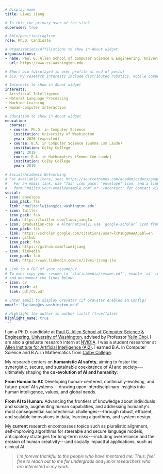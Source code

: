 ```yaml
---
# Display name
title: Liwei Jiang

# Is this the primary user of the site?
superuser: true

# Role/position/tagline
role: Ph.D. Candidate

# Organizations/Affiliations to show in About widget
organizations:
- name: Paul G. Allen School of Computer Science & Engineering, University of Washington
  url: https://www.cs.washington.edu

# Short bio (displayed in user profile at end of posts)
# bio: My research interests include distributed robotics, mobile computing and programmable matter.

# Interests to show in About widget
interests:
- Artificial Intelligence
- Natural Language Processing
- Machine Learning
- Human-computer Interaction

# Education to show in About widget
education:
  courses:
  - course: Ph.D. in Computer Science
    institution: University of Washington
    year: 2026 (expected)
  - course: B.A. in Computer Science (Summa Cum Laude)
    institution: Colby College
    year: 2019
  - course: B.A. in Mathematics (Summa Cum Laude)
    institution: Colby College
    year: 2019

# Social/Academic Networking
# For available icons, see: https://sourcethemes.com/academic/docs/page-builder/#icons
#   For an email link, use "fas" icon pack, "envelope" icon, and a link in the
#   form "mailto:your-email@example.com" or "/#contact" for contact widget.
social:
- icon: envelope
  icon_pack: fas
  link: 'mailto:lwjiang@cs.washington.edu'
- icon: twitter
  icon_pack: fab
  link: https://twitter.com/liweijianglw
- icon: graduation-cap  # Alternatively, use `google-scholar` icon from `ai` icon pack
  icon_pack: fas
  link: https://scholar.google.com/citations?user=lcPsDgUAAAAJ&hl=en
- icon: github
  icon_pack: fab
  link: https://github.com/liweijiang
- icon: linkedin
  icon_pack: fab
  link: https://www.linkedin.com/in/liwei-jiang-jlw

# Link to a PDF of your resume/CV.
# To use: copy your resume to `static/media/resume.pdf`, enable `ai` icons in `params.toml`,
# and uncomment the lines below.
- icon: cv
  icon_pack: ai
  link: pdf/CV.pdf

# Enter email to display Gravatar (if Gravatar enabled in Config)
email: "lwjiang@cs.washington.edu"

# Highlight the author in author lists? (true/false)
highlight_name: true
---
```


I am a Ph.D. candidate at [Paul G. Allen School of Computer Science & Engineering, University of Washington](https://www.cs.washington.edu), advised by Professor [Yejin Choi](https://homes.cs.washington.edu/~yejin/). I am also a graduate research intern at [NVIDIA](https://www.nvidia.com). I was a student researcher at [Allen Institute for Artificial Intelligence (Ai2)](https://allenai.org). I earned B.A. in Computer Science and B.A. in Mathematics from [Colby College](http://www.colby.edu).


 <!-- During my undergraduate studies, I worked on [Smart Primer](https://hci.stanford.edu/research/smartprimer/) at [Stanford University HCI group](https://hci.stanford.edu). -->

My research centers on **humanistic AI safety**, aiming to foster the synergistic, secure, and sustainable coexistence of AI and society---ultimately shaping the **co-evolution of AI and humanity**:

**From Human to AI:** Developing human-centered, continually-evolving, and future-proof AI systems---drawing upon interdisciplinary insights into human intelligence, values, and global needs.

**From AI to Human:** Advancing the frontiers of knowledge about individuals and society, augmenting human capabilities, and addressing humanity's most consequential sociotechnical challenges---through robust, efficient, and scalable innovations in data, learning algorithms, and system design.


My **current** research encompasses topics such as pluralistic alignment, self-improving algorithms for steerable and secure language models, anticipatory strategies for long-term risks---including overreliance and the erosion of human creativity---and socially impactful applications, such as clinical AI.




<!-- I do research in **artificial intelligence (AI)** and **natural language processing (NLP)**. I'm intrigued to make wild imaginations come true by building AI + orchestrating mathematical and philosophical rigor to tackle real-world needs + understanding the charms, mysteries, and peculiarities of humans. I aspire to achieve a **co-evolution of AI and humanity**: developing AI systems with deep concerns for human *traits*, *values*, and *needs*, while gleaning novel insights into *humans*, *society*, and *humanity* through advancing AI. -->

<!-- My **long-term research goal** is threefold: -->

<!-- (1) Inventing and engineering better AI by bridging language, multimodality, human cognitions, behaviors, philosophical insights, world knowledge, dynamic interactions, mathematical formulations, etc., through an interdisciplinary lens and in a scalable manner. -->

<!-- (2) Computationally investigating meaningful & engaging phenomena in humans and society to add new insights to humanity. -->
 
<!-- (3) Advancing AI applications to enhance positive social impact while ensuring robust safety and versatile alignment with all.



My **current research focuses** include:

(1) Pursuing AI that embraces the *diverse* need of *all* people.

(2) Investigating alternative paths toward enhancing the *robustness* of AI safety beyond current safety alignment paradigms. -->


> *I'm forever thankful to the people who have mentored me. Thus, feel free to reach out to me for undergrads and junior researchers who are interested in my work.*
